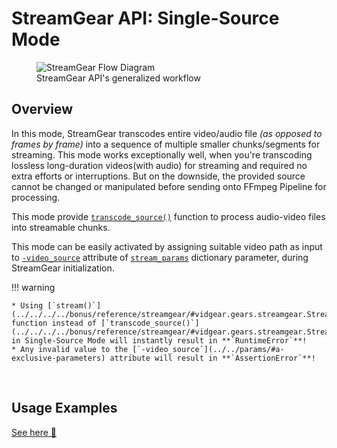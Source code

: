 <!--
===============================================
vidgear library source-code is deployed under the Apache 2.0 License:

Copyright (c) 2019-2020 Abhishek Thakur(@abhiTronix) <abhi.una12@gmail.com>

Licensed under the Apache License, Version 2.0 (the "License");
you may not use this file except in compliance with the License.
You may obtain a copy of the License at

   http://www.apache.org/licenses/LICENSE-2.0

Unless required by applicable law or agreed to in writing, software
distributed under the License is distributed on an "AS IS" BASIS,
WITHOUT WARRANTIES OR CONDITIONS OF ANY KIND, either express or implied.
See the License for the specific language governing permissions and
limitations under the License.
===============================================
-->

# StreamGear API: Single-Source Mode

<figure>
  <img src="../../../../assets/images/streamgear_flow.webp" loading="lazy" alt="StreamGear Flow Diagram" class="center"/>
  <figcaption>StreamGear API's generalized workflow</figcaption>
</figure>


## Overview

In this mode, StreamGear transcodes entire video/audio file _(as opposed to frames by frame)_ into a sequence of multiple smaller chunks/segments for streaming. This mode works exceptionally well, when you're transcoding lossless long-duration videos(with audio) for streaming and required no extra efforts or interruptions. But on the downside, the provided source cannot be changed or manipulated before sending onto FFmpeg Pipeline for processing.

This mode provide [`transcode_source()`](../../../../bonus/reference/streamgear/#vidgear.gears.streamgear.StreamGear.transcode_source) function to process audio-video files into streamable chunks.

This mode can be easily activated by assigning suitable video path as input to [`-video_source`](../../params/#a-exclusive-parameters) attribute of [`stream_params`](../../params/#stream_params) dictionary parameter, during StreamGear initialization.

!!! warning 

    * Using [`stream()`](../../../../bonus/reference/streamgear/#vidgear.gears.streamgear.StreamGear.stream) function instead of [`transcode_source()`](../../../../bonus/reference/streamgear/#vidgear.gears.streamgear.StreamGear.transcode_source) in Single-Source Mode will instantly result in **`RuntimeError`**!
    * Any invalid value to the [`-video_source`](../../params/#a-exclusive-parameters) attribute will result in **`AssertionError`**! 

&thinsp;

## Usage Examples

<div>
<a href="../usage/">See here 🚀</a>
</div>

&thinsp;